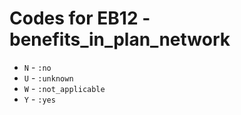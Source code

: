 # Codes for EB12 - benefits_in_plan_network
* `N` - `:no`
* `U` - `:unknown`
* `W` - `:not_applicable`
* `Y` - `:yes`
